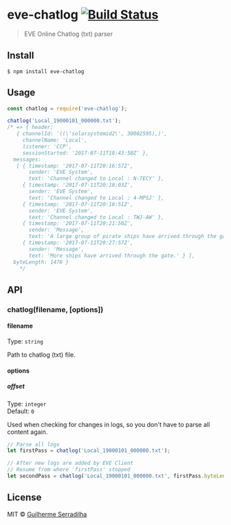 # eve-chatlog [![Build Status](https://travis-ci.org/thebravyone/eve-chatlog.svg?branch=master)](https://travis-ci.org/thebravyone/eve-chatlog)
> EVE Online Chatlog (txt) parser

## Install

```
$ npm install eve-chatlog
```

## Usage

```js
const chatlog = require('eve-chatlog');

chatlog('Local_19000101_000000.txt');
/* => { header:
   { channelId: '((\'solarsystemid2\', 30002595),)',
     channelName: 'Local',
     listener: 'CCP',
     sessionStarted: '2017-07-11T18:43:50Z' },
  messages:
   [ { timestamp: '2017-07-11T20:16:57Z',
       sender: 'EVE System',
       text: 'Channel changed to Local : N-7ECY' },
     { timestamp: '2017-07-11T20:18:03Z',
       sender: 'EVE System',
       text: 'Channel changed to Local : 4-MPSJ' },
     { timestamp: '2017-07-11T20:18:51Z',
       sender: 'EVE System',
       text: 'Channel changed to Local : TWJ-AW' },
     { timestamp: '2017-07-11T20:21:50Z',
       sender: 'Message',
       text: 'A large group of pirate ships have arrived through the gate.  From the looks of it, they don\'t appear to be too friendly.' },
     { timestamp: '2017-07-11T20:27:57Z',
       sender: 'Message',
       text: 'More ships have arrived through the gate.' } ],
  byteLength: 1476 }
	*/
```


## API

### chatlog(filename, [options])

#### filename

Type: `string`

Path to chatlog (txt) file.

#### options

##### offset

Type: `integer`<br>
Default: `0`

Used when checking for changes in logs, so you don't have to parse all content again.

```js
// Parse all logs
let firstPass = chatlog('Local_19000101_000000.txt');

// After new logs are added by EVE Client
// Resume from where 'firstPass' stopped
let secondPass = chatlog('Local_19000101_000000.txt', firstPass.byteLength);
```


## License

MIT © [Guilherme Serradilha](https://github.com/thebravyone)
